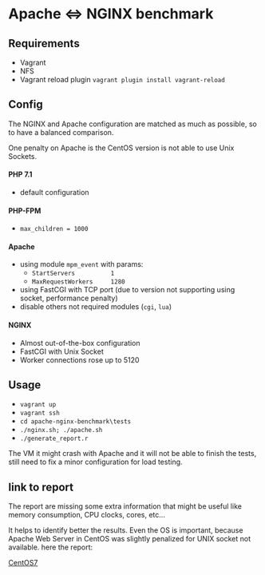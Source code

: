 # Apache <=> NGINX benchmark

## Requirements

- Vagrant
- NFS
- Vagrant reload plugin `vagrant plugin install vagrant-reload`

## Config

The NGINX and Apache configuration are matched as much as possible, so to have a balanced comparison.

One penalty on Apache is the CentOS version is not able to use Unix Sockets.


#### PHP 7.1

- default configuration

#### PHP-FPM

- `max_children = 1000`

#### Apache

- using module `mpm_event` with params: 
    - `StartServers          1`
    - `MaxRequestWorkers     1280`
- using FastCGI with TCP port (due to version not supporting using socket, performance penalty)
- disable others not required modules (`cgi`, `lua`) 


#### NGINX

- Almost out-of-the-box configuration
- FastCGI with Unix Socket
- Worker connections rose up to 5120

## Usage

- `vagrant up`
- `vagrant ssh`
- `cd apache-nginx-benchmark\tests`
- `./nginx.sh; ./apache.sh`
- `./generate_report.r`

The VM it might crash with Apache and it will not be able to finish the tests, still need to fix a minor configuration for load testing.
 
## link to report

The report are missing some extra information that might be useful like memory consumption, CPU clocks, cores, etc...

It helps to identify better the results. Even the OS is important, because Apache Web Server in CentOS was slightly penalized for UNIX socket not available.
here the report:

[CentOS7](reports/CentOS7/knitr_report.md)
 
 

